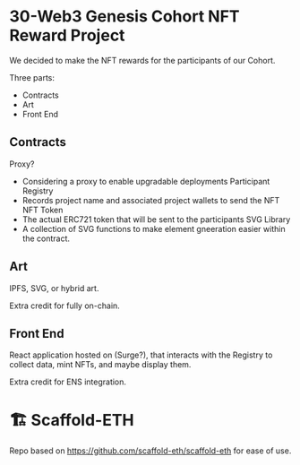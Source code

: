 # 30-Web3 Genesis Cohort NFT Reward Project

We decided to make the NFT rewards for the participants of our Cohort.

Three parts:
 - Contracts
 - Art
 - Front End

## Contracts

Proxy?
 - Considering a proxy to enable upgradable deployments
Participant Registry
 - Records project name and associated project wallets to send the NFT
NFT Token
 - The actual ERC721 token that will be sent to the participants
SVG Library
 - A collection of SVG functions to make element gneeration easier within the contract.

## Art

IPFS, SVG, or hybrid art.

Extra credit for fully on-chain.

## Front End

React application hosted on (Surge?), that interacts with the Registry to collect data, mint NFTs, and maybe display them.

Extra credit for ENS integration.

# 🏗 Scaffold-ETH

Repo based on https://github.com/scaffold-eth/scaffold-eth for ease of use.
